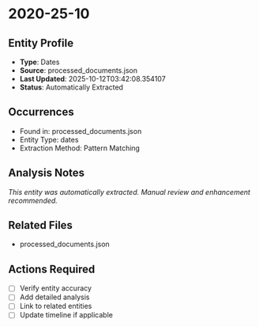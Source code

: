 # 2020-25-10

## Entity Profile
- **Type**: Dates
- **Source**: processed_documents.json
- **Last Updated**: 2025-10-12T03:42:08.354107
- **Status**: Automatically Extracted

## Occurrences
- Found in: processed_documents.json
- Entity Type: dates
- Extraction Method: Pattern Matching

## Analysis Notes
*This entity was automatically extracted. Manual review and enhancement recommended.*

## Related Files
- processed_documents.json

## Actions Required
- [ ] Verify entity accuracy
- [ ] Add detailed analysis
- [ ] Link to related entities
- [ ] Update timeline if applicable
